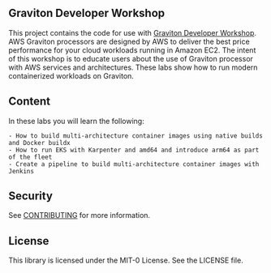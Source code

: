 ## Graviton Developer Workshop

This project contains the code for use with [Graviton Developer Workshop](https://workshops.aws/card/Graviton%20Developer%20Workshop). AWS Graviton processors are designed by AWS to deliver the best price performance for your cloud workloads running in Amazon EC2. The intent of this workshop is to educate users about the use of Graviton processor with AWS services and architectures. These labs show how to run modern containerized workloads on Graviton.

## Content

In these labs you will learn the following:

    - How to build multi-architecture container images using native builds and Docker buildx
    - How to run EKS with Karpenter and amd64 and introduce arm64 as part of the fleet
    - Create a pipeline to build multi-architecture container images with Jenkins

## Security

See [CONTRIBUTING](CONTRIBUTING.md#security-issue-notifications) for more information.

## License

This library is licensed under the MIT-0 License. See the LICENSE file.

